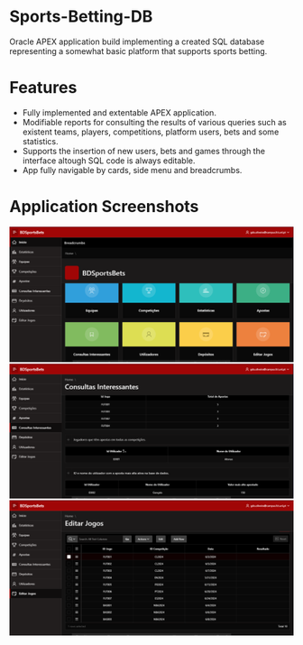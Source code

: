 # Sports-Betting-DB
Oracle APEX application build implementing a created SQL database representing a somewhat basic platform that supports sports betting.

# Features
- Fully implemented and extentable APEX application.
- Modifiable reports for consulting the results of various queries such as existent teams, players, competitions, platform users, bets and some statistics.
- Supports the insertion of new users, bets and games through the interface altough SQL code is always editable.
- App fully navigable by cards, side menu and breadcrumbs.

# Application Screenshots
![Home Page](img/img1.png)
![Interesting Queries - Examples of Queries](img/img2.png)
![Game Edition Screen](img/img3.png)

